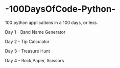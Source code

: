 # -100DaysOfCode-Python-
100 python applications in a 100 days, or less.

Day 1 - Band Name Generator

Day 2 - Tip Calculator

Day 3 - Treasure Hunt

Day 4 - Rock,Paper, Scissors
